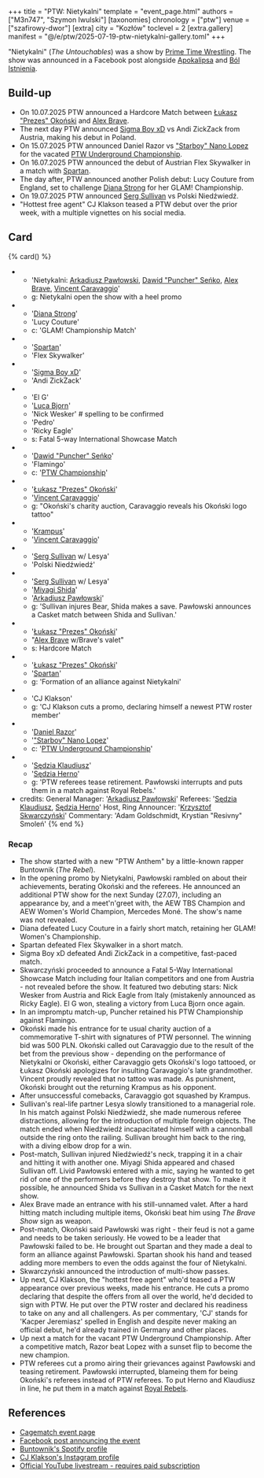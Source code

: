 +++
title = "PTW: Nietykalni"
template = "event_page.html"
authors = ["M3n747", "Szymon Iwulski"]
[taxonomies]
chronology = ["ptw"]
venue = ["szafirowy-dwor"]
[extra]
city = "Kozłów"
toclevel = 2
[extra.gallery]
manifest = "@/e/ptw/2025-07-19-ptw-nietykalni-gallery.toml"
+++

"Nietykalni" (_The Untouchables_) was a show by [Prime Time Wrestling](@/o/ptw.md). The show was announced in a Facebook post alongside [Apokalipsa](@/e/ptw/2025-08-30-ptw-apokalipsa.md) and [Ból Istnienia](@/e/ptw/2025-09-27-ptw-bol-istnienia.md).

## Build-up

* On 10.07.2025 PTW announced a Hardcore Match between [Łukasz "Prezes" Okoński](@/w/lukasz-okonski.md) and [Alex Brave](@/w/alex-brave.md).
* The next day PTW announced [Sigma Boy xD](@/w/sigma-boy.md) vs Andi ZickZack from Austria, making his debut in Poland.
* On 15.07.2025 PTW announced Daniel Razor vs ["Starboy" Nano Lopez](@/w/nano-lopez.md) for the vacated [PTW Underground Championship](@/c/ptw-underground-championship.md).
* On 16.07.2025 PTW announced the debut of Austrian Flex Skywalker in a match with [Spartan](@/w/spartan.md).
* The day after, PTW announced another Polish debut: Lucy Couture from England, set to challenge [Diana Strong](@/w/diana-strong.md) for her GLAM! Championship.
* On 19.07.2025 PTW announced [Serg Sullivan](@/w/serg-sullivan.md) vs Polski Niedźwiedź.
* "Hottest free agent" CJ Klakson teased a PTW debut over the prior week, with a multiple vignettes on his social media.

## Card

{% card() %}
- - 'Nietykalni: [Arkadiusz Pawłowski](@/w/pan-pawlowski.md), [Dawid "Puncher" Seńko](@/w/puncher.md), [Alex Brave](@/w/alex-brave.md), [Vincent Caravaggio](@/w/vincent-caravaggio.md)'
  - g: Nietykalni open the show with a heel promo
- - '[Diana Strong](@/w/diana-strong.md)'
  - 'Lucy Couture'
  - c: 'GLAM! Championship Match'
- - '[Spartan](@/w/spartan.md)'
  - 'Flex Skywalker'
- - '[Sigma Boy xD](@/w/sigma-boy.md)'
  - 'Andi ZickZack'
- - 'El G'
  - '[Luca Bjorn](@/w/luca-bjorn.md)'
  - 'Nick Wesker' # spelling to be confirmed 
  - 'Pedro'
  - 'Ricky Eagle'
  - s: Fatal 5-way International Showcase Match
- - '[Dawid "Puncher" Seńko](@/w/puncher.md)'
  - 'Flamingo'
  - c: '[PTW Championship](@/c/ptw-championship.md)'
- - '[Łukasz "Prezes" Okoński](@/w/lukasz-okonski.md)'
  - '[Vincent Caravaggio](@/w/vincent-caravaggio.md)'
  - g: "Okoński's charity auction, Caravaggio reveals his Okoński logo tattoo"
- - '[Krampus](@/w/krampus.md)'
  - '[Vincent Caravaggio](@/w/vincent-caravaggio.md)'
- - '[Serg Sullivan](@/w/serg-sullivan.md) w/ Lesya'
  - 'Polski Niedźwiedź'
- - '[Serg Sullivan](@/w/serg-sullivan.md) w/ Lesya'
  - '[Miyagi Shida](@/w/miyagi-shida.md)'
  - '[Arkadiusz Pawłowski](@/w/pan-pawlowski.md)'
  - g: 'Sullivan injures Bear, Shida makes a save. Pawłowski announces a Casket match between Shida and Sullivan.'
- - '[Łukasz "Prezes" Okoński](@/w/lukasz-okonski.md)'
  - "[Alex Brave](@/w/alex-brave.md) w/Brave's valet"
  - s: Hardcore Match
- - '[Łukasz "Prezes" Okoński](@/w/lukasz-okonski.md)'
  - '[Spartan](@/w/spartan.md)'
  - g: 'Formation of an alliance against Nietykalni'
- - 'CJ Klakson'
  - g: 'CJ Klakson cuts a promo, declaring himself a newest PTW roster member'
- - '[Daniel Razor](@/w/daniel-razor.md)'
  - '["Starboy" Nano Lopez](@/w/nano-lopez.md)'
  - c: '[PTW Underground Championship](@/c/ptw-underground-championship.md)'
- - '[Sędzia Klaudiusz](@/w/sedzia-klaudiusz.md)'
  - '[Sędzia Herno](@/w/sedzia-herno.md)'
  - g: 'PTW referees tease retirement. Pawłowski interrupts and puts them in a match against Royal Rebels.'
- credits:
    General Manager: '[Arkadiusz Pawłowski](@/w/pan-pawlowski.md)'
    Referees: '[Sędzia Klaudiusz](@/w/sedzia-klaudiusz.md), [Sędzia Herno](@/w/sedzia-herno.md)'
    Host, Ring Announcer: '[Krzysztof Skwarczyński](@/w/krzysztof-skwarczynski.md)'
    Commentary: 'Adam Goldschmidt, Krystian "Resivny" Smoleń'
{% end %}

### Recap

* The show started with a new "PTW Anthem" by a little-known rapper Buntownik (_The Rebel_).
* In the opening promo by Nietykalni, Pawłowski rambled on about their achievements, berating Okoński and the referees. He announced an additional PTW show for the next Sunday (27.07), including an appearance by, and a meet'n'greet with, the AEW TBS Champion and AEW Women's World Champion, Mercedes Moné. The show's name was not revealed.
* Diana defeated Lucy Couture in a fairly short match, retaining her GLAM! Women's Championship.
* Spartan defeated Flex Skywalker in a short match.
* Sigma Boy xD defeated Andi ZickZack in a competitive, fast-paced match.
* Skwarczyński proceeded to announce a Fatal 5-Way International Showcase Match including four Italian competitors and one from Austria - not revealed before the show. It featured two debuting stars: Nick Wesker from Austria and Rick Eagle from Italy (mistakenly announced as Ricky Eagle). El G won, stealing a victory from Luca Bjorn once again.
* In an impromptu match-up, Puncher retained his PTW Championship against Flamingo.
* Okoński made his entrance for te usual charity auction of a commemorative T-shirt with signatures of PTW personnel. The winning bid was 500&nbsp;PLN. Okoński called out Caravaggio due to the result of the bet from the previous show - depending on the performance of Nietykalni or Okoński, either Caravaggio gets Okoński's logo tattooed, or Łukasz Okoński apologizes for insulting Caravaggio's late grandmother. Vincent proudly revealed that no tattoo was made. As punishment, Okoński brought out the returning Krampus as his opponent.
* After unsuccessful comebacks, Caravaggio got squashed by Krampus.
* Sullivan's real-life partner Lesya slowly transitioned to a managerial role. In his match against Polski Niedźwiedź, she made numerous referee distractions, allowing for the introduction of multiple foreign objects. The match ended when Niedźwiedź incapacitated himself with a cannonball outside the ring onto the railing. Sullivan brought him back to the ring, with a diving elbow drop for a win.
* Post-match, Sullivan injured Niedźwiedź's neck, trapping it in a chair and hitting it with another one. Miyagi Shida appeared and chased Sullivan off. Livid Pawłowski entered with a mic, saying he wanted to get rid of one of the performers before they destroy that show. To make it possible, he announced Shida vs Sullivan in a Casket Match for the next show.
* Alex Brave made an entrance with his still-unnamed valet. After a hard hitting match including multiple items, Okoński beat him using _The Brave Show_ sign as weapon.
* Post-match, Okoński said Pawłowski was right - their feud is not a game and needs to be taken seriously. He vowed to be a leader that Pawłowski failed to be. He brought out Spartan and they made a deal to form an alliance against Pawłowski. Spartan shook his hand and teased adding more members to even the odds against the four of Nietykalni.
* Skwarczyński announced the introduction of multi-show passes.
* Up next, CJ Klakson, the "hottest free agent" who'd teased a PTW appearance over previous weeks, made his entrance. He cuts a promo declaring that despite the offers from all over the world, he'd decided to sign with PTW. He put over the PTW roster and declared his readiness to take on any and all challengers. As per commentary, 'CJ' stands for 'Kacper Jeremiasz' spelled in English and despite never making an official debut, he'd already trained in Germany and other places.
* Up next a match for the vacant PTW Underground Championship. After a competitive match, Razor beat Lopez with a sunset flip to become the new champion.
* PTW referees cut a promo airing their grievances against Pawłowski and teasing retirement. Pawłowski interrupted, blameing them for being Okoński's referees instead of PTW referees. To put Herno and Klaudiusz in line, he put them in a match against [Royal Rebels](@/tt/royal-rebels.md).

## References

* [Cagematch event page](https://www.cagematch.net/?id=1&nr=429198)
* [Facebook post announcing the event](https://www.facebook.com/photo/?fbid=773747374977907&set=a.136592405360077)
* [Buntownik's Spotify profile](https://open.spotify.com/artist/40VhhnpQ57hG3eoiRxxPdl?si=1LMFd2azS4-1-DJEFUnsmw)
* [CJ Klakson's Instagram profile](https://www.instagram.com/cjklaksonpl/)
* [Official YouTube livestream - requires paid subscription](https://www.youtube.com/watch?v=CnhiLoDF1xw&ab_channel=PTW-PrimeTimeWrestling)
